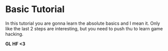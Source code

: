 # Basic Tutorial

In this tutorial you are gonna learn the absolute basics and I mean it. Only like the last 2 steps are interesting, but you need to push thu to learn game hacking.

**GL HF <3**